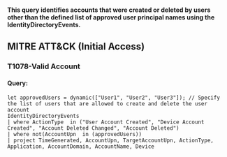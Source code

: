 #### This query identifies accounts that were created or deleted by users other than the defined list of approved user principal names using the IdentityDirectoryEvents.
## MITRE ATT&CK (Initial Access)
### T1078-Valid Account
#### Query:
```KQL
let approvedUsers = dynamic(["User1", "User2", "User3"]); // Specify the list of users that are allowed to create and delete the user account
IdentityDirectoryEvents
| where ActionType  in ("User Account Created", "Device Account Created", "Account Deleted Changed", "Account Deleted")
| where not(AccountUpn  in (approvedUsers))
| project TimeGenerated, AccountUpn, TargetAccountUpn, ActionType, Application, AccountDomain, AccountName, Device
```
